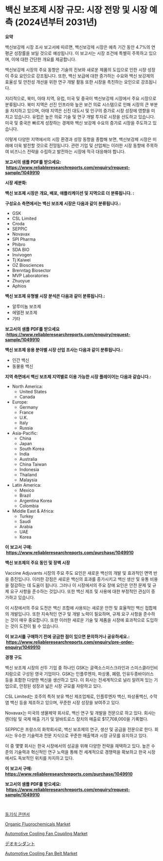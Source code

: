 <p><h1>백신 보조제 시장 규모: 시장 전망 및 시장 예측 (2024년부터 2031년)</h1></p><p><strong>요약</strong></p>
<p><p>백신보강제 시장 조사 보고서에 따르면, 백신보강제 시장은 예측 기간 동안 4.7%의 연평균 성장률을 보일 것으로 예상됩니다. 이 보고서는 시장 조건에 특별히 주목하고 있으며, 이에 대한 간단한 개요를 제공합니다.</p><p>백신보강제 시장의 주요 동향은 기술의 진보와 새로운 제품의 도입으로 인한 시장 성장이 주요 요인으로 강조됩니다. 또한, 백신 보급에 대한 증가하는 수요와 백신 보강제의 효율성 및 안전성 개선을 위한 연구 개발 활동 또한 시장을 촉진하는 요인으로 강조됩니다.</p><p>지리적으로, 북미, 아태 지역, 유럽, 미국 및 중국이 백신보강제 시장에서 주요 시장으로 분류됩니다. 북미 지역은 선진 인프라와 높은 보건 의료 시스템으로 인해 시장의 큰 부분을 차지하고 있으며, 아태 지역은 신진 대도시 및 인구의 증가로 시장 성장에 영향을 미치고 있습니다. 유럽은 높은 의료 기술 및 연구 개발 투자로 시장을 선도하고 있습니다. 미국 및 중국은 빠르게 성장하는 경제와 백신 보강제 수요의 증가로 시장을 주도하고 있습니다.</p><p>이렇게 다양한 지역에서의 시장 환경과 성장 동향을 종합해 보면, 백신보강제 시장은 미래에 더욱 발전할 것으로 전망됩니다. 관련 기업 및 산업체는 이러한 시장 동향에 주목하여 비즈니스 전략을 수립하고 발전하는 시장에 적극 대응해야 합니다.</p></p>
<p><strong>보고서의 샘플 PDF를 받으세요: &nbsp;<a href="https://www.reliableresearchreports.com/enquiry/request-sample/1049910">https://www.reliableresearchreports.com/enquiry/request-sample/1049910</a></strong></p>
<p><strong>시장 세분화:</strong></p>
<p><strong> 백신 보조제 시장은 개요, 배포, 애플리케이션 및 지역으로 더 분류됩니다. :</strong></p>
<p><strong>구성요소 측면에서는 백신 보조제 시장은 다음과 같이 분류됩니다.:</strong></p>
<p><ul><li>GSK</li><li>CSL Limited</li><li>Croda</li><li>SEPPIC</li><li>Novavax</li><li>SPI Pharma</li><li>Phibro</li><li>SDA BIO</li><li>Invivogen</li><li>Tj Kaiwei</li><li>OZ Biosciences</li><li>Brenntag Biosector</li><li>MVP Laboratories</li><li>Zhuoyue</li><li>Aphios</li></ul></p>
<p><strong> 백신 보조제 유형별 시장 분석은 다음과 같이 분류됩니다.:</strong></p>
<p><ul><li>알루미늄 보조제</li><li>에멀젼 보조제</li><li>기타</li></ul></p>
<p><strong>보고서의 샘플 PDF를 받으세요 :<a href="https://www.reliableresearchreports.com/enquiry/request-sample/1049910">https://www.reliableresearchreports.com/enquiry/request-sample/1049910</a></strong></p>
<p><strong> 백신 보조제 응용 분야별 시장 산업 조사는 다음과 같이 분류됩니다.:</strong></p>
<p><ul><li>인간 백신</li><li>동물용 백신</li></ul></p>
<p><strong>지역 측면에서 백신 보조제 지역별로 이용 가능한 시장 플레이어는 다음과 같습니다.:</strong></p>
<p><ul>
    <li>
        North America:
        <ul>
            <li>United States</li>
            <li>Canada</li>
        </ul>
    </li>
    <li>
        Europe:
        <ul>
            <li>Germany</li>
            <li>France</li>
            <li>U.K.</li>
            <li>Italy</li>
            <li>Russia</li>
        </ul>
    </li>
    <li>
        Asia-Pacific:
        <ul>
            <li>China</li>
            <li>Japan</li>
            <li>South Korea</li>
            <li>India</li>
            <li>Australia</li>
            <li>China Taiwan</li>
            <li>Indonesia</li>
            <li>Thailand</li>
            <li>Malaysia</li>
        </ul>
    </li>
    <li>
        Latin America:
        <ul>
            <li>Mexico</li>
            <li>Brazil</li>
            <li>Argentina Korea</li>
            <li>Colombia</li>
        </ul>
    </li>
    <li>
        Middle East & Africa:
        <ul>
            <li>Turkey</li>
            <li>Saudi</li>
            <li>Arabia</li>
            <li>UAE</li>
            <li>Korea</li>
        </ul>
    </li>
    </ul></p>
<p><strong>이 보고서 구매: &nbsp;<a href="https://www.reliableresearchreports.com/purchase/1049910">https://www.reliableresearchreports.com/purchase/1049910</a></strong></p>
<p><strong>백신 보조제의 주요 동인 및 장벽 시장</strong></p>
<p><p>Vaccine Adjuvants 시장의 주요 주도 요인은 새로운 백신의 개발 및 효과적인 면역 반응 증진입니다. 이러한 강점은 새로운 백신의 효과를 증가시키고 백신 생산 및 유통 비용을 절감하는 데 도움이 됩니다. 그러나 이 시장에서의 주요 장애 요인은 안전 문제 및 규제 요구 사항을 준수하는 것입니다. 또한 백신 제조 및 사용에 대한 부정적인 관심이 증가하고 있습니다.</p><p>이 시장에서의 주요 도전은 백신 조합에 사용되는 새로운 안전 및 효율적인 백신 접합제의 개발입니다. 또한 지속적인 연구 및 개발 노력이 필요하며, 규제 요구 사항을 준수하는 것이 매우 중요합니다. 또한 이러한 새로운 기술 및 제품을 시장에 효과적으로 도입하는 것이 도전이 될 수 있습니다.</p></p>
<p><strong>이 보고서를 구매하기 전에 궁금한 점이 있으면 문의하거나 공유하세요.: &nbsp;<a href="https://www.reliableresearchreports.com/enquiry/pre-order-enquiry/1049910">https://www.reliableresearchreports.com/enquiry/pre-order-enquiry/1049910</a></strong></p>
<p><strong>경쟁 구도</strong></p>
<p><p>백신 보조제 시장의 선두 기업 중 하나인 GSK는 글랙소스미스크라인과 스미스클라인비치람으로 구성된 영국 기업이다. GSK는 인플루엔자, 파상풍, 폐렴, 인유두종바이러스 등을 포함한 다양한 백신을 생산하고 있다. 이 회사는 전세계적으로 널리 알려져 있는 기업으로, 안정된 성장과 넓은 시장 규모를 자랑하고 있다.</p><p>CSL Limited는 호주의 특허 보유 백신 제조업체로, 인플루엔자 백신, 파상풍백신, 수막염 백신 등을 제조하고 있으며, 꾸준한 시장 성장을 보여주고 있다.</p><p>Novavax는 미국의 생물제약 회사로, 백신 연구 및 개발을 전문으로 하고 있다. 회사는 렌더링 및 국제 매출 기기 및 알바트로스 장치의 매출로 $17,708,000을 기록했다. </p><p>SEPPIC은 프랑스의 화학회사로, 백신 보조제의 연구, 생산 및 공급을 전문으로 한다. 회사는 우수한 기술력과 전문 지식으로 꾸준한 매출액과 시장 규모를 유지하고 있다. </p><p>이 중 몇몇 회사는 한국 시장에서의 성공을 위해 다양한 전략을 채택하고 있다. 높은 수준의 기술력과 혁신적인 연구 노력을 통해 전 세계적으로 경쟁력을 확보하고 한국 시장에서도 독보적인 위치를 차지하고 있다.</p></p>
<p><strong>이 보고서 구매: &nbsp; <a href="https://www.reliableresearchreports.com/purchase/1049910">https://www.reliableresearchreports.com/purchase/1049910</a></strong></p>
<p><strong>보고서의 샘플 PDF를 받으세요: &nbsp;<a href="https://www.reliableresearchreports.com/enquiry/request-sample/1049910">https://www.reliableresearchreports.com/enquiry/request-sample/1049910</a></strong><strong></strong></p>
<p>&nbsp;</p>
<p><p><a href="https://github.com/vs2869dizt0/Market-Research-Report-List-1/blob/main/1667620119.md">동기식 콘덴서</a></p><p><a href="https://github.com/gdfhhhj/Market-Research-Report-List-3/blob/main/organic-fluorochemicals-market.md">Organic Fluorochemicals Market</a></p><p><a href="https://issuu.com/reportprime-2/docs/automotive-cooling-fan-coupling-market-size-2030.p">Automotive Cooling Fan Coupling Market</a></p><p><a href="https://github.com/oqoeusbvpadwjs08/Market-Research-Report-List-1/blob/main/6337400467.md">デオキシダント</a></p><p><a href="https://issuu.com/reportprime-2/docs/automotive-cooling-fan-belt-market-size-2030.pptx">Automotive Cooling Fan Belt Market</a></p></p>